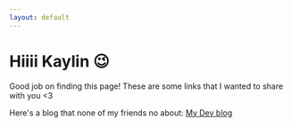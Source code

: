 ```yaml
---
layout: default
---
```

# Hiiii Kaylin 😉

Good job on finding this page! These are some links that I wanted to share with you <3

Here's a blog that none of my friends no about: 
[My Dev blog](https://dev.to/nananananate)

